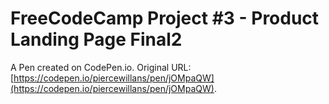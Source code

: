 # FreeCodeCamp Project #3 - Product Landing Page Final2

A Pen created on CodePen.io. Original URL: [https://codepen.io/piercewillans/pen/jOMpaQW](https://codepen.io/piercewillans/pen/jOMpaQW).

